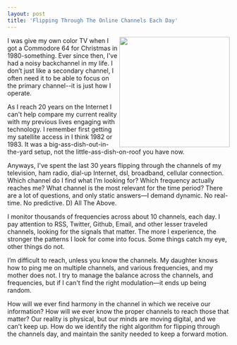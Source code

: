 ```yaml
---
layout: post
title: 'Flipping Through The Online Channels Each Day'
---
```

<p><img src="https://s3.amazonaws.com/kinlane-productions/bw-icons/bw-television.png" alt="" width="250" align="right" /></p>
<p>I was give my own color TV when I got a Commodore 64 for Christmas in 1980-something. Ever since then, I've had a noisy backchannel in my life. I don&rsquo;t just like a secondary  channel, I often need it to be able to focus on the primary channel--it is just how I operate.</p>
<p>As I reach 20 years on the Internet I can't help compare my current reality with my previous lives engaging with technology. I remember first getting my satellite access in I think 1982 or 1983. It was a big-ass-dish-out-in-the-yard setup, not the little-ass-dish-on-roof you have now.</p>
<p>Anyways, I've spent the last 30 years flipping through the channels of my television, ham radio, dial-up Internet, dsl, broadband, cellular connection. Which channel do I find what I&rsquo;m looking for? Which frequency actually reaches me? What channel is the most relevant for the time period? There are a lot of questions, and only static answers&mdash;I demand dynamic. No real-time. No predictive. D) All The Above.</p>
<p>I monitor thousands of frequencies across about 10 channels, each day. I pay attention to RSS, Twitter, Github, Email, and other lesser traveled channels, looking for the signals that matter. The more I experience, the stronger the patterns I look for come into focus. Some things catch my eye, other things do not.</p>
<p>I&rsquo;m difficult to reach, unless you know the channels. My daughter knows how to ping me on multiple channels, and various frequencies, and my mother does not. I try to manage the balance across the channels, and frequencies, but if I can't find the right modulation&mdash;it ends up being random.</p>
<p>How will we ever find harmony in the channel in which we receive our information? How will we ever know the proper channels to reach those that matter? Our reality is physical, but our minds are moving digital, and we can't keep up. How do we identify the right algorithm for flipping through the channels day, and maintain the sanity needed to keep a forward motion.</p>